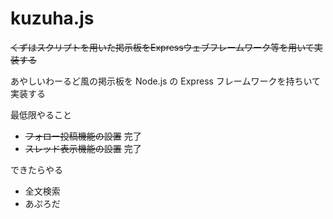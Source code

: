 # kuzuha.js
 ~~くずはスクリプトを用いた掲示板をExpressウェブフレームワーク等を用いて実装する~~
 
 あやしいわーるど風の掲示板を Node.js の Express フレームワークを持ちいて実装する

最低限やること
- ~~フォロー投稿機能の設置~~ 完了
- ~~スレッド表示機能の設置~~ 完了

できたらやる
- 全文検索
- あぷろだ
